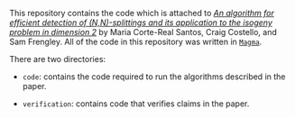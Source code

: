 This repository contains the code which is attached to [*An algorithm for efficient detection of (N,N)-splittings and its application to the isogeny problem in dimension 2*](link) by Maria Corte-Real Santos, Craig Costello, and Sam Frengley. All of the code in this repository was written in [`Magma`](http://magma.maths.usyd.edu.au/magma/). 

There are two directories:

- `code`: contains the code required to run the algorithms described in the paper.

- `verification`: contains code that verifies claims in the paper. 